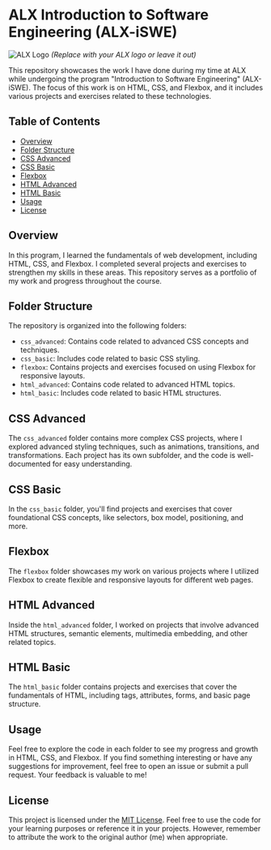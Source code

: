 # ALX Introduction to Software Engineering (ALX-iSWE)

![ALX Logo](https://example.com/alx_logo.png) *(Replace with your ALX logo or leave it out)*

This repository showcases the work I have done during my time at ALX while undergoing the program "Introduction to Software Engineering" (ALX-iSWE). The focus of this work is on HTML, CSS, and Flexbox, and it includes various projects and exercises related to these technologies.

## Table of Contents

- [Overview](#overview)
- [Folder Structure](#folder-structure)
- [CSS Advanced](#css-advanced)
- [CSS Basic](#css-basic)
- [Flexbox](#flexbox)
- [HTML Advanced](#html-advanced)
- [HTML Basic](#html-basic)
- [Usage](#usage)
- [License](#license)

## Overview

In this program, I learned the fundamentals of web development, including HTML, CSS, and Flexbox. I completed several projects and exercises to strengthen my skills in these areas. This repository serves as a portfolio of my work and progress throughout the course.

## Folder Structure

The repository is organized into the following folders:

- `css_advanced`: Contains code related to advanced CSS concepts and techniques.
- `css_basic`: Includes code related to basic CSS styling.
- `flexbox`: Contains projects and exercises focused on using Flexbox for responsive layouts.
- `html_advanced`: Contains code related to advanced HTML topics.
- `html_basic`: Includes code related to basic HTML structures.

## CSS Advanced

The `css_advanced` folder contains more complex CSS projects, where I explored advanced styling techniques, such as animations, transitions, and transformations. Each project has its own subfolder, and the code is well-documented for easy understanding.

## CSS Basic

In the `css_basic` folder, you'll find projects and exercises that cover foundational CSS concepts, like selectors, box model, positioning, and more.

## Flexbox

The `flexbox` folder showcases my work on various projects where I utilized Flexbox to create flexible and responsive layouts for different web pages.

## HTML Advanced

Inside the `html_advanced` folder, I worked on projects that involve advanced HTML structures, semantic elements, multimedia embedding, and other related topics.

## HTML Basic

The `html_basic` folder contains projects and exercises that cover the fundamentals of HTML, including tags, attributes, forms, and basic page structure.

## Usage

Feel free to explore the code in each folder to see my progress and growth in HTML, CSS, and Flexbox. If you find something interesting or have any suggestions for improvement, feel free to open an issue or submit a pull request. Your feedback is valuable to me!

## License

This project is licensed under the [MIT License](LICENSE). Feel free to use the code for your learning purposes or reference it in your projects. However, remember to attribute the work to the original author (me) when appropriate.
